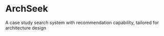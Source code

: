 # ArchSeek
A case study search system with recommendation capability, tailored for architecture design
